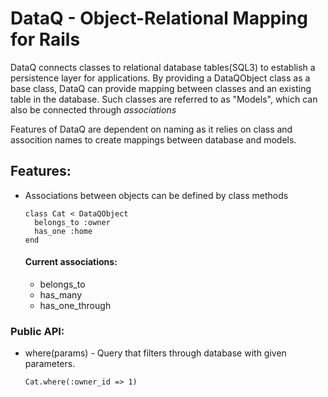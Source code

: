 # DataQ - Object-Relational Mapping for Rails 

DataQ connects classes to relational database tables(SQL3) to establish a persistence layer for applications. By providing a DataQObject class as a base class, DataQ can provide mapping between classes and an existing table in the database. Such classes are referred to as "Models", which can also be connected through *associations*

Features of DataQ are dependent on naming as it relies on class and assocition names to create mappings between database and models. 

## Features: 

<!-- cat cats.sql | sqlite3 cats.db -->

* Associations between objects can be defined by class methods 

  ```
  class Cat < DataQObject 
    belongs_to :owner
    has_one :home 
  end
  ```

  #### Current associations: 

    * belongs_to 
    * has_many 
    * has_one_through 


### Public API: 

* where(params) - Query that filters through database with given parameters.

  ```Cat.where(:owner_id => 1)``` 

